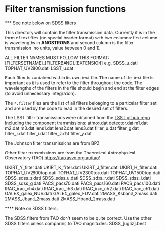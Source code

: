 # Filter transmission functions

*** See note below on SDSS filters

This directory will contain the filter transmission data. Currently it is in the form of text files (no 
special header format) with two columns: first column is wavelengths in **ANGSTROMS** and second column is the
filter transmission (no units, value between 0 and 1). 

ALL FILTER NAMES MUST FOLLOW THIS FORMAT:
[FILTERSETNAME]_[FILTERBAND].[EXTENSION]
e.g.
SDSS_u.dati
TOPHAT_UV2800.dati
LSST_u.dat

Each filter is contained within its own text file. The name of the text file is important as it is used to 
refer to the filter throughout the code. The wavelengths of the filters in the file should begin and end at 
the filter edges (to avoid unnecessary integration).

The `*.filter` files are the list of all filters belonging to a particular filter set and are used by the code
to read in the desired set of filters.

The LSST filter transmissions were obtained from the [LSST github repo](https://github.com/lsst/throughputs)
Including the component transmissions:
atmos.dat detector.dat m1.dat m2.dat m3.dat lens1.dat lens2.dat lens3.dat
filter_u.dat filter_g.dat filter_r.dat filter_i.dat filter_z.dat filter_y.dat

The Johnson filter transmissions are from BPZ

Other filter transmissions are from the Theoretical Astrophysical Observatory (TAO)
https://tao.asvo.org.au/tao/

UKIRT_Y_filter.dati
UKIRT_K_filter.dati
UKIRT_J_filter.dati
UKIRT_H_filter.dati
TOPHAT_UV2800top.dati
TOPHAT_UV2300top.dati
TOPHAT_UV1500top.dati
SDSS_sdss_z.dati
SDSS_sdss_u.dati
SDSS_sdss_r.dati
SDSS_sdss_i.dati
SDSS_sdss_g.dati
PACS_pacs70.dati
PACS_pacs160.dati
PACS_pacs100.dati
IRAC_irac_ch4.dati
IRAC_irac_ch3.dati
IRAC_irac_ch2.dati
IRAC_irac_ch1.dati
GALEX_galex_NUV.dati
GALEX_galex_FUV.dati
2MASS_Ksband_2mass.dati
2MASS_Jband_2mass.dati
2MASS_Hband_2mass.dati

**** Note on SDSS filters:

The SDSS filters from TAO don't seem to be quite correct. Use the other SDSS filters unless comparing to
TAO magnitudes:
SDSS_[ugriz].best

